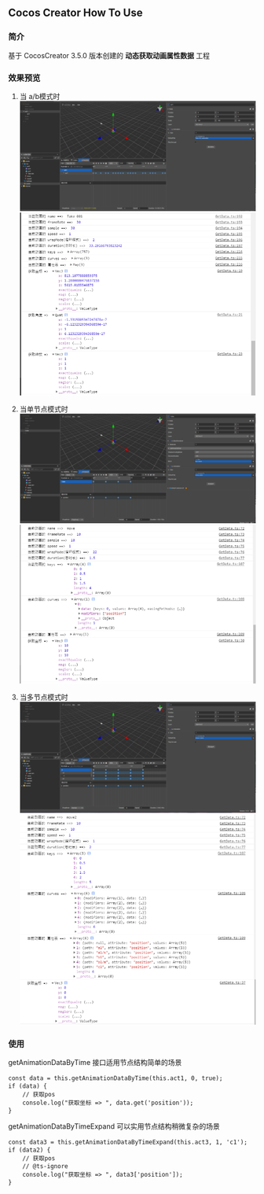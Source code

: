 ## Cocos Creator How To Use

### 简介

基于 CocosCreator 3.5.0 版本创建的 **动态获取动画属性数据** 工程

### 效果预览
1. 当 a/b模式时
![image](../../../image/202203/2022030531.png)
![image](../../../image/202203/2022030532.png)

2. 当单节点模式时
![image](../../../image/202203/2022030533.png)
![image](../../../image/202203/2022030534.png)

3. 当多节点模式时
![image](../../../image/202203/2022030535.png)
![image](../../../image/202203/2022030536.png)

### 使用

getAnimationDataByTime 接口适用节点结构简单的场景

```
const data = this.getAnimationDataByTime(this.act1, 0, true);
if (data) {
    // 获取pos
    console.log("获取坐标 => ", data.get('position'));
}
```

getAnimationDataByTimeExpand 可以实用节点结构稍微复杂的场景

```
const data3 = this.getAnimationDataByTimeExpand(this.act3, 1, 'c1');
if (data2) {
    // 获取pos
    // @ts-ignore
    console.log("获取坐标 => ", data3['position']);
}
```
